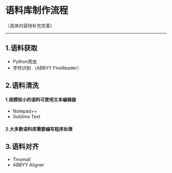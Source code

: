 # 语料库制作流程 #

（具体内容待补充完善）

***

## 1.语料获取 ##
+ Python爬虫
+ 字符识别 （ABBYY FineReader）

## 2.语料清洗 ##
#### 1.规模较小的语料可使用文本编辑器
+ Notepad++
+ Sublime Text
#### 2.大多数语料库需要编写程序处理 ####

## 3.语料对齐 ##
+ Tmxmall
+ ABBYY Aligner



